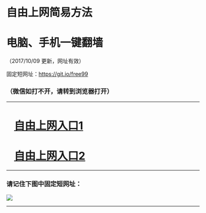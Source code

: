 ﻿# 自由上网简易方法

# 电脑、手机一键翻墙

（2017/10/09 更新，网址有效）

固定短网址：https://git.io/free99

### （微信如打不开，请转到浏览器打开）


***





# &nbsp;&nbsp; <a href="http://ft308101007.fwq-tz-1001.info/fwqtz01.html?t=100900119771 " target="_blank">自由上网入口1</a>
# &nbsp;&nbsp; <a href="http://ft2938129088.fwq-tz-1002.info/fwqtz02.html?t=100900127541 " target="_blank">自由上网入口2</a>
***

### 请记住下图中固定短网址：

<img src="https://s3-us-west-2.amazonaws.com/fwq-1001/yjfq-20170905okok.png" /> 


***

